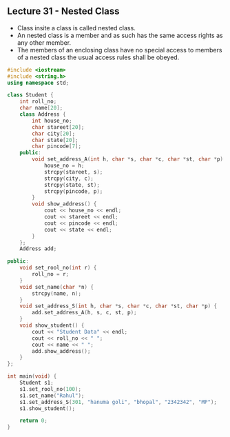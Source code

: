 ## Lecture 31 - Nested Class
* Class insite a class is called nested class.
* An nested class is a member and as such has the same access rights as any other member.
* The members of an enclosing class have no special access to members of a nested class the usual access rules shall be obeyed.
```c++
#include <iostream>
#include <string.h>
using namespace std;

class Student {
    int roll_no;
    char name[20];
    class Address {
        int house_no;
        char stareet[20];
        char city[20];
        char state[20];
        char pincode[7];
    public:
        void set_address_A(int h, char *s, char *c, char *st, char *p) {
            house_no = h;
            strcpy(stareet, s);
            strcpy(city, c);
            strcpy(state, st);
            strcpy(pincode, p);
        }
        void show_address() {
            cout << house_no << endl;
            cout << stareet << endl;
            cout << pincode << endl;
            cout << state << endl;
        }
    };
    Address add;

public:
    void set_rool_no(int r) {
        roll_no = r;
    }
    void set_name(char *n) {
        strcpy(name, n);
    }
    void set_address_S(int h, char *s, char *c, char *st, char *p) {
        add.set_address_A(h, s, c, st, p);
    }
    void show_student() {
        cout << "Student Data" << endl;
        cout << roll_no << " ";
        cout << name << " ";
        add.show_address();
    }
};

int main(void) {
    Student s1;
    s1.set_rool_no(100);
    s1.set_name("Rahul");
    s1.set_address_S(301, "hanuma goli", "bhopal", "2342342", "MP");
    s1.show_student();

    return 0;
}
```